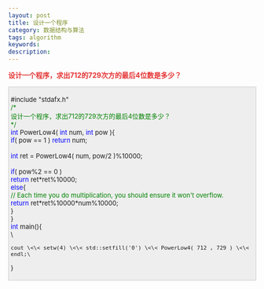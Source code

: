 ```yaml
---
layout: post
title: 设计一个程序
category: 数据结构与算法
tags: algorithm
keywords: 
description: 
---
```


**<span style="color:#e53333;"> </span>**<span
style="color:#e53333;font-size:10.5pt;">**设计一个程序，求出**</span><span
style="color:#e53333;font-size:10.5pt;">**712**</span><span
style="color:#e53333;font-size:10.5pt;">**的**</span><span
style="color:#e53333;font-size:10.5pt;">**729**</span><span
style="color:#e53333;font-size:10.5pt;">**次方的最后**</span><span
style="color:#e53333;font-size:10.5pt;">**4**</span><span
style="color:#e53333;font-size:10.5pt;">**位数是多少？**</span>

<div
style="border-bottom:#cccccc 1px solid;border-left:#cccccc 1px solid;padding-bottom:4px;background-color:#eeeeee;padding-left:4px;width:98%;padding-right:5px;font-size:13px;word-break:break-all;border-top:#cccccc 1px solid;border-right:#cccccc 1px solid;padding-top:4px;">

\#include "stdafx.h"\
 <span style="color:#008000;">/\*</span><span style="color:#008000;">\
 设计一个程序，求出712的729次方的最后4位数是多少？\
 </span><span style="color:#008000;">\*/</span>\
 <span style="color:#0000ff;">int</span> PowerLow4( <span
style="color:#0000ff;">int</span> num, <span
style="color:#0000ff;">int</span> pow ){\
     <span style="color:#0000ff;">if</span>( pow == 1 ) <span
style="color:#0000ff;">return</span> num;\
\
     <span
style="color:#0000ff;">int</span> ret = PowerLow4( num, pow/2 )%10000;\
\
     <span style="color:#0000ff;">if</span>( pow%2 == 0 )\
         <span style="color:#0000ff;">return</span> ret\*ret%10000;\
     <span style="color:#0000ff;">else</span>{\
         <span style="color:#008000;">//</span><span
style="color:#008000;"> Each time you do multiplication, you should ensure it won't overflow.</span><span
style="color:#008000;">\
 </span>        <span
style="color:#0000ff;">return</span> ret\*ret%10000\*num%10000;\
     }\
 }\
 <span style="color:#0000ff;">int</span> main(){\
\

    cout \<\< setw(4) \<\< std::setfill('0') \<\< PowerLow4( 712 , 729 ) \<\< endl;\
 }

</div>

 







